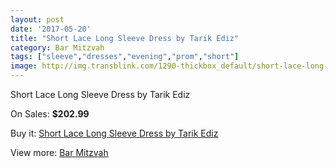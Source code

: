 ```yaml
---
layout: post
date: '2017-05-20'
title: "Short Lace Long Sleeve Dress by Tarik Ediz"
category: Bar Mitzvah
tags: ["sleeve","dresses","evening","prom","short"]
image: http://img.transblink.com/1290-thickbox_default/short-lace-long-sleeve-dress-by-tarik-ediz.jpg
---
```

Short Lace Long Sleeve Dress by Tarik Ediz

On Sales: **$202.99**
<a href="https://www.transblink.com/en/bar-mitzvah/378-short-lace-long-sleeve-dress-by-tarik-ediz.html"><amp-img layout="responsive" width="600" height="600" src="//img.transblink.com/1290-thickbox_default/short-lace-long-sleeve-dress-by-tarik-ediz.jpg" alt="Short Lace Long Sleeve Dress by Tarik Ediz 0" /></a>
<a href="https://www.transblink.com/en/bar-mitzvah/378-short-lace-long-sleeve-dress-by-tarik-ediz.html"><amp-img layout="responsive" width="600" height="600" src="//img.transblink.com/1291-thickbox_default/short-lace-long-sleeve-dress-by-tarik-ediz.jpg" alt="Short Lace Long Sleeve Dress by Tarik Ediz 1" /></a>

Buy it: [Short Lace Long Sleeve Dress by Tarik Ediz](https://www.transblink.com/en/bar-mitzvah/378-short-lace-long-sleeve-dress-by-tarik-ediz.html "Short Lace Long Sleeve Dress by Tarik Ediz")

View more: [Bar Mitzvah](https://www.transblink.com/en/2-bar-mitzvah "Bar Mitzvah")